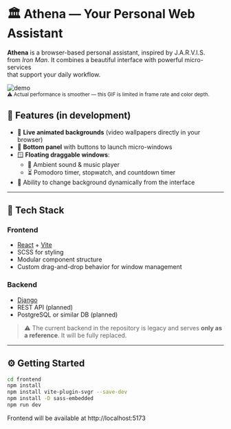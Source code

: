 # 🏛️ Athena — Your Personal Web Assistant

**Athena** is a browser-based personal assistant, inspired by J.A.R.V.I.S.  
from *Iron Man*. It combines a beautiful interface with powerful micro-services  
that support your daily workflow.

![demo](demo.gif)  
<sub>⚠️ Actual performance is smoother — 
this GIF is limited in frame rate and color depth.</sub>

## 🚀 Features (in development)

- 🌌 **Live animated backgrounds** (video wallpapers directly in your browser)
- 🧭 **Bottom panel** with buttons to launch micro-windows
- 🪟 **Floating draggable windows**:
  - 🎵 Ambient sound & music player
  - ⏳ Pomodoro timer, stopwatch, and countdown timer
- 🎨 Ability to change background dynamically from the interface

---

## 🧱 Tech Stack

### Frontend
- [React](https://reactjs.org/) + [Vite](https://vitejs.dev/)
- SCSS for styling
- Modular component structure
- Custom drag-and-drop behavior for window management

### Backend
- [Django](https://www.djangoproject.com/)
- REST API (planned)
- PostgreSQL or similar DB (planned)

> ⚠️ The current backend in the repository is legacy and serves **only as a reference**. It will be fully replaced.

---

## ⚙️ Getting Started

```bash
cd frontend
npm install
npm install vite-plugin-svgr --save-dev
npm install -D sass-embedded
npm run dev
```

Frontend will be available at http://localhost:5173
